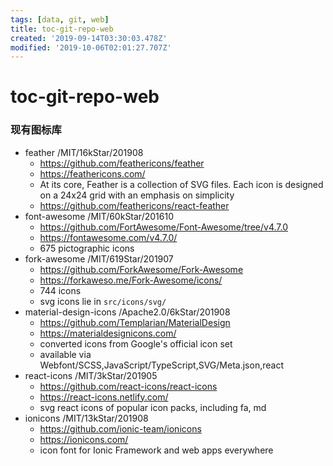 ```yaml
---
tags: [data, git, web]
title: toc-git-repo-web
created: '2019-09-14T03:30:03.478Z'
modified: '2019-10-06T02:01:27.707Z'
---
```


# toc-git-repo-web

### 现有图标库
- feather  /MIT/16kStar/201908
    - https://github.com/feathericons/feather
    - https://feathericons.com/
    - At its core, Feather is a collection of SVG files. Each icon is designed on a 24x24 grid with an emphasis on simplicity
    - https://github.com/feathericons/react-feather
- font-awesome  /MIT/60kStar/201610
    - https://github.com/FortAwesome/Font-Awesome/tree/v4.7.0
    - https://fontawesome.com/v4.7.0/
    - 675 pictographic icons
- fork-awesome  /MIT/619Star/201907
    - https://github.com/ForkAwesome/Fork-Awesome
    - https://forkaweso.me/Fork-Awesome/icons/
    - 744 icons 
    - svg icons lie in `src/icons/svg/`
- material-design-icons  /Apache2.0/6kStar/201908
    - https://github.com/Templarian/MaterialDesign
    - https://materialdesignicons.com/
    - converted icons from Google's official icon set
    - available via Webfont/SCSS,JavaScript/TypeScript,SVG/Meta.json,react
- react-icons  /MIT/3kStar/201905
    - https://github.com/react-icons/react-icons
    - https://react-icons.netlify.com/
    - svg react icons of popular icon packs, including fa, md 
- ionicons   /MIT/13kStar/201908
    - https://github.com/ionic-team/ionicons
    - https://ionicons.com/
    -  icon font for Ionic Framework and web apps everywhere

